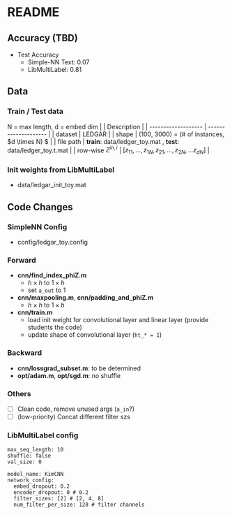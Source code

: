 # README

## Accuracy (TBD)
- Test Accuracy
    - Simple-NN Text: 0.07
    - LibMultiLabel: 0.81

## Data
### Train / Test data
N = max length, d = embed dim
|                     |  Description         |
| ------------------- | -------------------- |
|  dataset            | LEDGAR               |
|  shape              | (100, 3000) = (# of instances, $d \times N) $    |
|  file path          | **train**: data/ledger_toy.mat , **test**: data/ledger_toy.t.mat  |
|  row-wise $Z^{in,i}$ |  $[z_{11}, ..., z_{1N}, z_{21}, ... , z_{2N}, ... z_{dN}]$ |

### Init weights from LibMultiLabel
- data/ledgar_init_toy.mat

## Code Changes
### SimpleNN Config
- config/ledgar_toy.config

### Forward
- **cnn/find_index_phiZ.m**
    - $h \times h$ to $1 \times h$
    - set `a_out` to 1
- **cnn/maxpooling.m**, **cnn/padding_and_phiZ.m**
    - $h \times h$ to $1 \times h$
- **cnn/train.m**
    - load init weight for convolutional layer and linear layer (provide students the code)
    - update shape of convolutional layer (`ht_* = 1`)

### Backward
- **cnn/lossgrad_subset.m**: to be determined
- **opt/adam.m**, **opt/sgd.m**: no shuffle

### Others
- [ ] Clean code, remove unused args (`a_in`?)
- [ ] (low-priority) Concat different filter szs

### LibMultiLabel config
```yaml=
max_seq_length: 10
shuffle: false
val_size: 0

model_name: KimCNN
network_config:
  embed_dropout: 0.2
  encoder_dropout: 0 # 0.2
  filter_sizes: [2] # [2, 4, 8]
  num_filter_per_size: 128 # filter channels
```